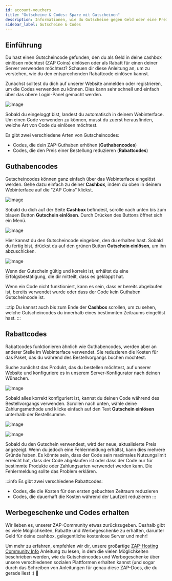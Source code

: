 ```yaml
---
id: account-vouchers
title: "Gutscheine & Codes: Spare mit Gutscheinen"
description: Informationen, wie du Gutscheine gegen Geld oder eine Preisreduktion für Server einlösen kannst - ZAP-Hosting.com Dokumentation
sidebar_label: Gutscheine & Codes
---
```




## Einführung

Du hast einen Gutscheincode gefunden, den du als Geld in deine cashbox einlösen möchtest (ZAP Coins) einlösen oder als Rabatt für einen deiner Server verwenden möchtest? Schauen dir diese Anleitung an, um zu verstehen, wie du den entsprechenden Rabattcode einlösen kannst.

Zunächst solltest du dich auf unserer Website anmelden oder registrieren, um die Codes verwenden zu können. Dies kann sehr schnell und einfach über das obere Login-Panel gemacht werden.

![image](https://github.com/zaphosting/docs/assets/42719082/b146be91-69d9-444a-b1f5-3aed09ae866b)

Sobald du eingeloggt bist, landest du automatisch in deinem Webinterface. Um einen Code verwenden zu können, musst du zuerst herausfinden, welche Art von Code du einlösen möchtest.

Es gibt zwei verschiedene Arten von Gutscheincodes:

- Codes, die dein ZAP-Guthaben erhöhen (**Guthabencodes**)
- Codes, die den Preis einer Bestellung reduzieren (**Rabattcodes**)



## Guthabencodes

Gutscheincodes können ganz einfach über das Webinterface eingelöst werden. Gehe dazu einfach zu deiner **Cashbox**, indem du oben in deinem Webinterface auf die "ZAP Coins" klickst.

![image](https://screensaver01.zap-hosting.com/index.php/s/AoASqdZ7AbyEQtQ/preview)

Sobald du dich auf der Seite **Cashbox** befindest, scrolle nach unten bis zum blauen Button **Gutschein einlösen**. Durch Drücken des Buttons öffnet sich ein Menü.

![image](https://github.com/zaphosting/docs/assets/42719082/a115cb35-5560-4d76-b0b0-71703e96c895)

Hier kannst du den Gutscheincode eingeben, den du erhalten hast. Sobald du fertig bist, drückst du auf den grünen Button **Gutschein einlösen**, um ihn abzuschicken.

![image](https://github.com/zaphosting/docs/assets/42719082/c891f0e6-0328-4d44-bd7e-5f39314e8c7e)



Wenn der Gutschein gültig und korrekt ist, erhältst du eine Erfolgsbestätigung, die dir mitteilt, dass es geklappt hat.

Wenn ein Code nicht funktioniert, kann es sein, dass er bereits abgelaufen ist, bereits verwendet wurde oder dass der Code kein Guthaben Gutscheincode ist.

:::tip
Du kannst auch bis zum Ende der **Cashbox** scrollen, um zu sehen, welche Gutscheincodes du innerhalb eines bestimmten Zeitraums eingelöst hast.
:::



## Rabattcodes

Rabattcodes funktionieren ähnlich wie Guthabencodes, werden aber an anderer Stelle im Webinterface verwendet. Sie reduzieren die Kosten für das Paket, das du während des Bestellvorgangs buchen möchtest.

Suche zunächst das Produkt, das du bestellen möchtest, auf unserer Website und konfiguriere es in unserem Server-Konfigurator nach deinen Wünschen.

![image](https://github.com/zaphosting/docs/assets/42719082/8eb8e9e8-c930-4d10-b488-74b0002212cb)

Sobald alles korrekt konfiguriert ist, kannst du deinen Code während des Bestellvorgangs verwenden. Scrollen nach unten, wähle deine Zahlungsmethode und klicke einfach auf den Text **Gutschein einlösen** unterhalb der Bestellsumme.

![image](https://github.com/zaphosting/docs/assets/42719082/7db5d875-8eb1-47c6-ab79-eb1b91857b83)

![image](https://github.com/zaphosting/docs/assets/42719082/68d5bab1-23c5-489b-9a06-e2916f8a1740)



Sobald du den Gutschein verwendest, wird der neue, aktualisierte Preis angezeigt. Wenn du jedoch eine Fehlermeldung erhältst, kann dies mehrere Gründe haben. Es könnte sein, dass der Code sein maximales Nutzungslimit erreicht hat, dass der Code abgelaufen ist oder dass der Code nur für bestimmte Produkte oder Zahlungsarten verwendet werden kann. Die Fehlermeldung sollte das Problem erklären.

:::info
Es gibt zwei verschiedene Rabattcodes: 

- Codes, die die Kosten für den ersten gebuchten Zeitraum reduzieren
- Codes, die dauerhaft die Kosten während der Laufzeit reduzieren
:::



## Werbegeschenke und Codes erhalten

Wir lieben es, unserer ZAP-Community etwas zurückzugeben. Deshalb gibt es viele Möglichkeiten, Rabatte und Werbegeschenke zu erhalten, darunter Geld für deine cashbox, gelegentliche kostenlose Server und mehr!

Um mehr zu erfahren, empfehlen wir dir, unsere großartige [ZAP-Hosting Community Info](community-info.md) Anleitung zu lesen, in dem die vielen Möglichkeiten beschrieben werden, wie du Gutscheincodes und Werbegeschenke über unsere verschiedenen sozialen Plattformen erhalten kannst (und sogar durch das Schreiben von Anleitungen für genau diese ZAP-Docs, die du gerade liest :) 💚